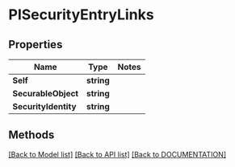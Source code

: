 # PISecurityEntryLinks

## Properties
Name | Type | Notes
------------ | ------------- | -------------
**Self** | **string**
**SecurableObject** | **string**
**SecurityIdentity** | **string**

## Methods
[[Back to Model list]](../../DOCUMENTATION.md#documentation-for-models) [[Back to API list]](../../DOCUMENTATION.md#documentation-for-api-endpoints) [[Back to DOCUMENTATION]](../../DOCUMENTATION.md)
